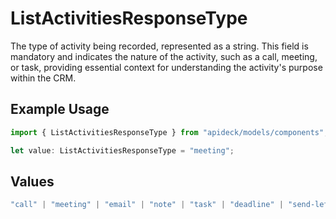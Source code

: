 # ListActivitiesResponseType

The type of activity being recorded, represented as a string. This field is mandatory and indicates the nature of the activity, such as a call, meeting, or task, providing essential context for understanding the activity's purpose within the CRM.

## Example Usage

```typescript
import { ListActivitiesResponseType } from "apideck/models/components";

let value: ListActivitiesResponseType = "meeting";
```

## Values

```typescript
"call" | "meeting" | "email" | "note" | "task" | "deadline" | "send-letter" | "send-quote" | "other"
```